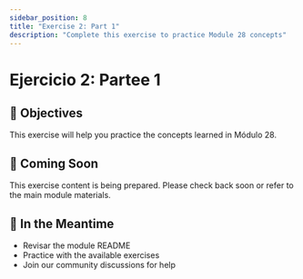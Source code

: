 ```yaml
---
sidebar_position: 8
title: "Exercise 2: Part 1"
description: "Complete this exercise to practice Module 28 concepts"
---
```


# Ejercicio 2: Partee 1

## 🎯 Objectives

This exercise will help you practice the concepts learned in Módulo 28.

## 📝 Coming Soon

This exercise content is being prepared. Please check back soon or refer to the main module materials.

## 🚀 In the Meantime

- Revisar the module README
- Practice with the available exercises
- Join our community discussions for help
